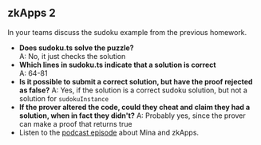 ## zkApps 2
In your teams discuss the sudoku example from the previous homework.  
- **Does sudoku.ts solve the puzzle?**    
	A: No, it just checks the solution
- **Which lines in sudoku.ts indicate that a solution is correct**   
	A: 64-81
- **Is it possible to submit a correct solution, but have the proof rejected as false?**
	A: Yes, if the solution is a correct sudoku solution, but not a solution for `sudokuInstance`
- **If the prover altered the code, could they cheat and claim they had a solution, when in fact they didn't?**
	A: Probably yes, since the prover can make a proof that returns true
- Listen to the [podcast episode](https://zeroknowledge.fm/episode-199-snapps-on-mina-with-emre-and-izaak/) about Mina and zkApps.